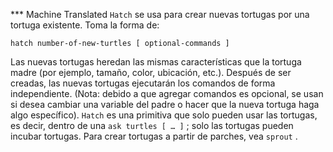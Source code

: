 ﻿*** Machine Translated
`Hatch` se usa para crear nuevas tortugas por una tortuga existente. Toma la forma de:

`hatch number-of-new-turtles [ optional-commands ]`

Las nuevas tortugas heredan las mismas características que la tortuga madre (por ejemplo, tamaño, color, ubicación, etc.). Después de ser creadas, las nuevas tortugas ejecutarán los comandos de forma independiente. (Nota: debido a que agregar comandos es opcional, se usan si desea cambiar una variable del padre o hacer que la nueva tortuga haga algo específico). `Hatch` es una primitiva que solo pueden usar las tortugas, es decir, dentro de una `ask turtles [ … ]` ; solo las tortugas pueden incubar tortugas. Para crear tortugas a partir de parches, vea `sprout` .